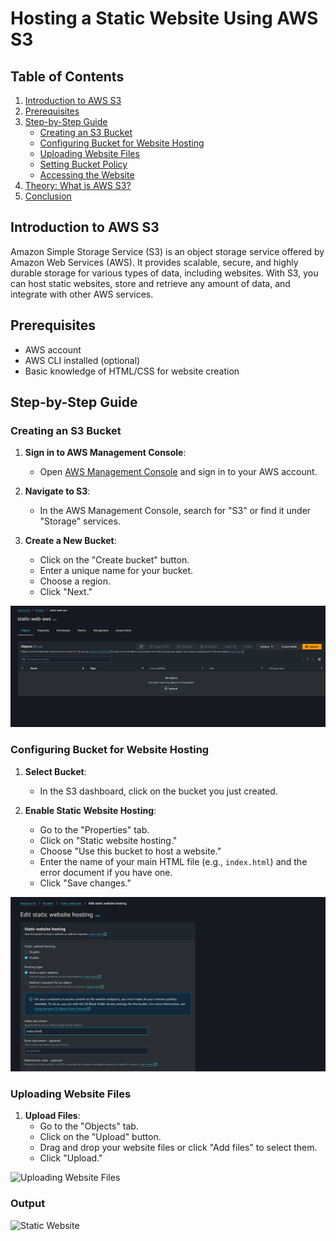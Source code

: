 # Hosting a Static Website Using AWS S3

## Table of Contents
1. [Introduction to AWS S3](#introduction-to-aws-s3)
2. [Prerequisites](#prerequisites)
3. [Step-by-Step Guide](#step-by-step-guide)
    - [Creating an S3 Bucket](#creating-an-s3-bucket)
    - [Configuring Bucket for Website Hosting](#configuring-bucket-for-website-hosting)
    - [Uploading Website Files](#uploading-website-files)
    - [Setting Bucket Policy](#setting-bucket-policy)
    - [Accessing the Website](#accessing-the-website)
4. [Theory: What is AWS S3?](#theory-what-is-aws-s3)
5. [Conclusion](#conclusion)

## Introduction to AWS S3

Amazon Simple Storage Service (S3) is an object storage service offered by Amazon Web Services (AWS). It provides scalable, secure, and highly durable storage for various types of data, including websites. With S3, you can host static websites, store and retrieve any amount of data, and integrate with other AWS services.

## Prerequisites

- AWS account
- AWS CLI installed (optional)
- Basic knowledge of HTML/CSS for website creation

## Step-by-Step Guide

### Creating an S3 Bucket

1. **Sign in to AWS Management Console**:
   - Open [AWS Management Console](https://aws.amazon.com/console/) and sign in to your AWS account.

2. **Navigate to S3**:
   - In the AWS Management Console, search for "S3" or find it under "Storage" services.

3. **Create a New Bucket**:
   - Click on the "Create bucket" button.
   - Enter a unique name for your bucket.
   - Choose a region.
   - Click "Next."

![Creating an S3 Bucket](https://github.com/ICEBOLT08/AWS-s3/blob/main/Screenshot%202024-04-15%20005536.png)

### Configuring Bucket for Website Hosting

1. **Select Bucket**:
   - In the S3 dashboard, click on the bucket you just created.

2. **Enable Static Website Hosting**:
   - Go to the "Properties" tab.
   - Click on "Static website hosting."
   - Choose "Use this bucket to host a website."
   - Enter the name of your main HTML file (e.g., `index.html`) and the error document if you have one.
   - Click "Save changes."

![Configure Bucket for Website Hosting](https://github.com/ICEBOLT08/AWS-s3/blob/main/Screenshot%202024-04-15%20005924.png)

### Uploading Website Files

1. **Upload Files**:
   - Go to the "Objects" tab.
   - Click on the "Upload" button.
   - Drag and drop your website files or click "Add files" to select them.
   - Click "Upload."

![Uploading Website Files](images/upload_files.png)

### Output

![Static Website](images/upload_files.png)
